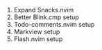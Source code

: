 1. Expand Snacks.nvim
2. Better Blink.cmp setup
3. Todo-comments.nvim setup
4. Markview setup
5. Flash.nvim setup
